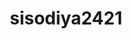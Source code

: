 ---
title: sisodiya2421
github: https://github.com/sisodiya2421
mode: dark
transition: 3s
archetype:
  - Little Bit of Everything
---
